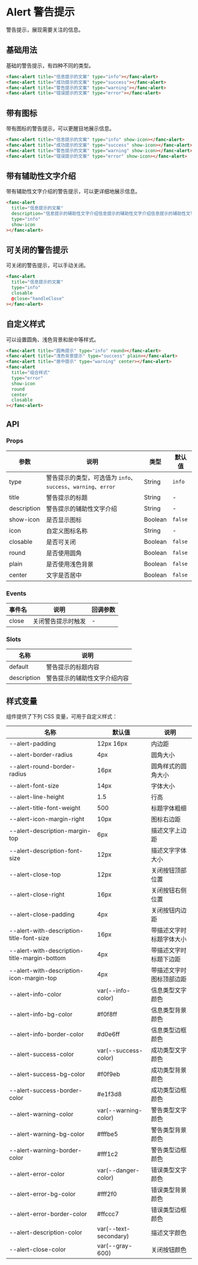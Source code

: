 # Alert 警告提示

警告提示，展现需要关注的信息。

## 基础用法

基础的警告提示，有四种不同的类型。

```html
<fanc-alert title="信息提示的文案" type="info"></fanc-alert>
<fanc-alert title="成功提示的文案" type="success"></fanc-alert>
<fanc-alert title="警告提示的文案" type="warning"></fanc-alert>
<fanc-alert title="错误提示的文案" type="error"></fanc-alert>
```

## 带有图标

带有图标的警告提示，可以更醒目地展示信息。

```html
<fanc-alert title="信息提示的文案" type="info" show-icon></fanc-alert>
<fanc-alert title="成功提示的文案" type="success" show-icon></fanc-alert>
<fanc-alert title="警告提示的文案" type="warning" show-icon></fanc-alert>
<fanc-alert title="错误提示的文案" type="error" show-icon></fanc-alert>
```

## 带有辅助性文字介绍

带有辅助性文字介绍的警告提示，可以更详细地展示信息。

```html
<fanc-alert 
  title="信息提示的文案" 
  description="信息提示的辅助性文字介绍信息提示的辅助性文字介绍信息提示的辅助性文字介绍" 
  type="info" 
  show-icon
></fanc-alert>
```

## 可关闭的警告提示

可关闭的警告提示，可以手动关闭。

```html
<fanc-alert 
  title="信息提示的文案" 
  type="info" 
  closable 
  @close="handleClose"
></fanc-alert>
```

## 自定义样式

可以设置圆角、浅色背景和居中等样式。

```html
<fanc-alert title="圆角提示" type="info" round></fanc-alert>
<fanc-alert title="浅色背景提示" type="success" plain></fanc-alert>
<fanc-alert title="居中提示" type="warning" center></fanc-alert>
<fanc-alert 
  title="组合样式" 
  type="error" 
  show-icon 
  round 
  center 
  closable
></fanc-alert>
```

## API

### Props

| 参数 | 说明 | 类型 | 默认值 |
| --- | --- | --- | --- |
| type | 警告提示的类型，可选值为 `info`、`success`、`warning`、`error` | String | `info` |
| title | 警告提示的标题 | String | - |
| description | 警告提示的辅助性文字介绍 | String | - |
| show-icon | 是否显示图标 | Boolean | `false` |
| icon | 自定义图标名称 | String | - |
| closable | 是否可关闭 | Boolean | `false` |
| round | 是否使用圆角 | Boolean | `false` |
| plain | 是否使用浅色背景 | Boolean | `false` |
| center | 文字是否居中 | Boolean | `false` |

### Events

| 事件名 | 说明 | 回调参数 |
| --- | --- | --- |
| close | 关闭警告提示时触发 | - |

### Slots

| 名称 | 说明 |
| --- | --- |
| default | 警告提示的标题内容 |
| description | 警告提示的辅助性文字介绍内容 |

## 样式变量

组件提供了下列 CSS 变量，可用于自定义样式：

| 名称 | 默认值 | 说明 |
| --- | --- | --- |
| --alert-padding | 12px 16px | 内边距 |
| --alert-border-radius | 4px | 圆角大小 |
| --alert-round-border-radius | 16px | 圆角样式的圆角大小 |
| --alert-font-size | 14px | 字体大小 |
| --alert-line-height | 1.5 | 行高 |
| --alert-title-font-weight | 500 | 标题字体粗细 |
| --alert-icon-margin-right | 10px | 图标右边距 |
| --alert-description-margin-top | 6px | 描述文字上边距 |
| --alert-description-font-size | 12px | 描述文字字体大小 |
| --alert-close-top | 12px | 关闭按钮顶部位置 |
| --alert-close-right | 16px | 关闭按钮右侧位置 |
| --alert-close-padding | 4px | 关闭按钮内边距 |
| --alert-with-description-title-font-size | 16px | 带描述文字时标题字体大小 |
| --alert-with-description-title-margin-bottom | 4px | 带描述文字时标题下边距 |
| --alert-with-description-icon-margin-top | 4px | 带描述文字时图标顶部边距 |
| --alert-info-color | var(--info-color) | 信息类型文字颜色 |
| --alert-info-bg-color | #f0f8ff | 信息类型背景颜色 |
| --alert-info-border-color | #d0e6ff | 信息类型边框颜色 |
| --alert-success-color | var(--success-color) | 成功类型文字颜色 |
| --alert-success-bg-color | #f0f9eb | 成功类型背景颜色 |
| --alert-success-border-color | #e1f3d8 | 成功类型边框颜色 |
| --alert-warning-color | var(--warning-color) | 警告类型文字颜色 |
| --alert-warning-bg-color | #fffbe5 | 警告类型背景颜色 |
| --alert-warning-border-color | #fff1c2 | 警告类型边框颜色 |
| --alert-error-color | var(--danger-color) | 错误类型文字颜色 |
| --alert-error-bg-color | #fff2f0 | 错误类型背景颜色 |
| --alert-error-border-color | #ffccc7 | 错误类型边框颜色 |
| --alert-description-color | var(--text-secondary) | 描述文字颜色 |
| --alert-close-color | var(--gray-600) | 关闭按钮颜色 | 